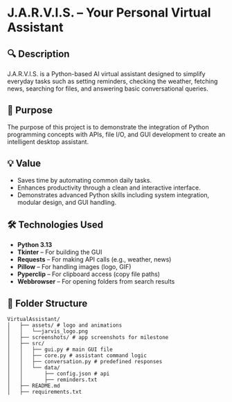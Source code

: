 # J.A.R.V.I.S. – Your Personal Virtual Assistant

## 🔍 Description
J.A.R.V.I.S. is a Python-based AI virtual assistant designed to simplify everyday tasks such as setting reminders, checking the weather, fetching news, searching for files, and answering basic conversational queries.

## 🎯 Purpose
The purpose of this project is to demonstrate the integration of Python programming concepts with APIs, file I/O, and GUI development to create an intelligent desktop assistant.

## 💡 Value
- Saves time by automating common daily tasks.
- Enhances productivity through a clean and interactive interface.
- Demonstrates advanced Python skills including system integration, modular design, and GUI handling.

## 🛠 Technologies Used
- **Python 3.13**
- **Tkinter** – For building the GUI
- **Requests** – For making API calls (e.g., weather, news)
- **Pillow** – For handling images (logo, GIF)
- **Pyperclip** – For clipboard access (copy file paths)
- **Webbrowser** – For opening folders from search results

## 📁 Folder Structure
```
VirtualAssistant/ 
│   ├── assets/ # logo and animations 
│   │   └──jarvis_logo.png
│   ├── screenshots/ # app screenshots for milestone 
│   ├── src/ 
│   │   ├── gui.py # main GUI file 
│   │   ├── core.py # assistant command logic 
│   │   ├── conversation.py # predefined responses 
│   │   └── data/ 
│   │       ├── config.json # api
│   │       ├── reminders.txt       
│   ├── README.md
│   ├── requirements.txt 
```
